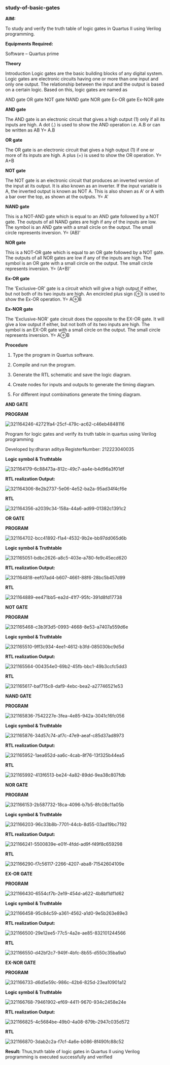 ### study-of-basic-gates

**AIM:** 

To study and verify the truth table of logic gates in Quartus II using Verilog programming.

**Equipments Required:**

Software – Quartus prime 

**Theory**

Introduction Logic gates are the basic building blocks of any digital system. Logic gates are electronic circuits having one or more than one input and only one output. The relationship between the input and the output is based on a certain logic. Based on this, logic gates are named as

AND gate OR gate NOT gate NAND gate NOR gate Ex-OR gate Ex-NOR gate

**AND gate**

The AND gate is an electronic circuit that gives a high output (1) only if all its inputs are high. A dot (.) is used to show the AND operation i.e. A.B or can be written as AB
Y= A.B

**OR gate** 

The OR gate is an electronic circuit that gives a high output (1) if one or more of its inputs are high. A plus (+) is used to show the OR operation.
Y= A+B

**NOT gate**

The NOT gate is an electronic circuit that produces an inverted version of the input at its output. It is also known as an inverter. If the input variable is A, the inverted output is known as NOT A. This is also shown as A' or A with a bar over the top, as shown at the outputs.
Y= A'

**NAND gate**

This is a NOT-AND gate which is equal to an AND gate followed by a NOT gate. The outputs of all NAND gates are high if any of the inputs are low. The symbol is an AND gate with a small circle on the output. The small circle represents inversion.
Y= (AB)’

**NOR gate**

This is a NOT-OR gate which is equal to an OR gate followed by a NOT gate. The outputs of all NOR gates are low if any of the inputs are high. The symbol is an OR gate with a small circle on the output. The small circle represents inversion.
Y= (A+B)’

**Ex-OR gate**

The 'Exclusive-OR' gate is a circuit which will give a high output if either, but not both of its two inputs are high. An encircled plus sign (⊕) is used to show the Ex-OR operation.
Y= A⊕B

**Ex-NOR gate**

The 'Exclusive-NOR' gate circuit does the opposite to the EX-OR gate. It will give a low output if either, but not both of its two inputs are high. The symbol is an EX-OR gate with a small circle on the output. The small circle represents inversion.
Y= A⊕B

**Procedure** 

1.	Type the program in Quartus software.

2.	Compile and run the program.

3.	Generate the RTL schematic and save the logic diagram.

4.	Create nodes for inputs and outputs to generate the timing diagram.

5.	For different input combinations generate the timing diagram.


**AND GATE**



**PROGRAM**

![321164246-42721fa4-25cf-479c-ac62-c46eb4848116](https://github.com/DharanAditya/study-of-basic-gates/assets/147473834/fb47c970-d230-4a68-89e4-293f2832ca1b)


Program for logic gates and verify its truth table in quartus using Verilog programming

 Developed by:dharan aditya RegisterNumber: 212223040035 


**Logic symbol & Truthtable**

![321164179-6c88473a-812c-49c7-aa4e-b4d96a3f01df](https://github.com/DharanAditya/study-of-basic-gates/assets/147473834/1a5e27c2-4872-4317-9888-b1c2a29b9341)


**RTL realization Output:** 

![321164306-8e2b2737-5e06-4e52-ba2a-95ad34f4cf6e](https://github.com/DharanAditya/study-of-basic-gates/assets/147473834/4354f292-363b-47e1-9709-8891018bade7)


**RTL**

![321164356-a2039c34-158a-44a6-ad99-01382c1391c2](https://github.com/DharanAditya/study-of-basic-gates/assets/147473834/9fa189ad-ae88-4e3a-8450-d903723a03fc)

**OR GATE**

**PROGRAM**

![321164702-bcc41892-f1a4-4532-9b2e-bb97dd065d6b](https://github.com/DharanAditya/study-of-basic-gates/assets/147473834/9b4f9c3c-3608-4805-a982-141e2ec3e7c1)

**Logic symbol & Truthtable**

![321165051-bdbc2626-a8c5-403e-a780-fe9c45ecd620](https://github.com/DharanAditya/study-of-basic-gates/assets/147473834/9891d48b-71eb-498a-9ecb-cacead7af188)

**RTL realization Output:** 

![321164818-eef07ad4-b607-4661-88f6-28bc5b457d99](https://github.com/DharanAditya/study-of-basic-gates/assets/147473834/79133926-24e8-408a-bb33-5d4e8af1a7f0)

**RTL**

![321164889-ee471bb5-ea2d-41f7-95fc-391d8fd17738](https://github.com/DharanAditya/study-of-basic-gates/assets/147473834/c862b390-511c-4632-9f28-df55896df349)

**NOT GATE**

**PROGRAM**

![321165468-c3b3f3d5-0993-4668-8e53-a7407a559d6e](https://github.com/DharanAditya/study-of-basic-gates/assets/147473834/80f35dc3-b171-4840-951f-37ace014bf1b)

**Logic symbol & Truthtable**

![321165510-9ff3c934-4ee1-4612-b3fd-085030bc9d5d](https://github.com/DharanAditya/study-of-basic-gates/assets/147473834/bb31ef66-f6c1-4500-bc25-902107025307)

**RTL realization Output:** 

![321165564-004354e0-69b2-45fb-bbc1-49b3ccfc5dd3](https://github.com/DharanAditya/study-of-basic-gates/assets/147473834/65acfe55-d1ea-438b-bfd5-8eeb51573adf)

**RTL**

![321165617-baf715c8-daf9-4ebc-bea2-a27746521e53](https://github.com/DharanAditya/study-of-basic-gates/assets/147473834/0365aabc-0885-4b7b-a804-bcc90b1abf5d)


**NAND GATE**

**PROGRAM**

![321165836-7542227e-3fea-4e85-942a-3041c16fc056](https://github.com/DharanAditya/study-of-basic-gates/assets/147473834/02cb7dd1-0326-4f00-999c-ca27433d972a)

**Logic symbol & Truthtable**

![321165876-34d57c74-af7c-47e9-aeaf-c85d37ad8973](https://github.com/DharanAditya/study-of-basic-gates/assets/147473834/2e153d10-60b7-43a6-9b76-d452f7c0489a)

**RTL realization Output:** 

![321165952-1aea652d-aa6c-4cab-8f76-13f325b44ea5](https://github.com/DharanAditya/study-of-basic-gates/assets/147473834/fa2566b0-c41f-4b2c-9fa9-864bc4517e19)

**RTL**

![321165992-413f6513-be24-4a82-89dd-9ea38c807fdb](https://github.com/DharanAditya/study-of-basic-gates/assets/147473834/dbcc5f62-7f70-425b-a5b7-a65e7c42cee3)

**NOR GATE**

**PROGRAM**

![321166153-2b587732-18ca-4096-b7b5-8fc08c11a05b](https://github.com/DharanAditya/study-of-basic-gates/assets/147473834/8b9d3dcf-bd50-47ac-8f90-46d73d3bc00b)

**Logic symbol & Truthtable**

![321166203-96c33b8b-7701-44cb-8d55-03ad19bc7192](https://github.com/DharanAditya/study-of-basic-gates/assets/147473834/924b21a3-94da-4800-9203-5e4943994564)


**RTL realization Output:** 

![321166241-5500839e-e01f-4fdd-ad9f-f49f8c659298](https://github.com/DharanAditya/study-of-basic-gates/assets/147473834/2e4322d1-8bb0-4205-af72-a7f4cbaafd9c)


**RTL**

![321166290-f7c56117-2266-4207-aba8-71542604109e](https://github.com/DharanAditya/study-of-basic-gates/assets/147473834/58634e28-7fc9-4a90-a27d-4049067ce1b4)


**EX-OR GATE**

**PROGRAM**

![321166430-6554cf7b-2e19-454d-a622-4b8bf1df1d62](https://github.com/DharanAditya/study-of-basic-gates/assets/147473834/ba5baa65-932e-4960-b90a-1be5448bb381)


**Logic symbol & Truthtable**

![321166458-95c84c59-a361-4562-a1d0-9e5b263e89e3](https://github.com/DharanAditya/study-of-basic-gates/assets/147473834/ce6bbfc8-0516-4254-9447-202f9285dd9f)


**RTL realization Output:** 

![321166500-29e12ee5-77c5-4a2e-ae85-832101244566](https://github.com/DharanAditya/study-of-basic-gates/assets/147473834/351fde6e-8070-4021-9169-735a79f9e755)


**RTL**

![321166550-d42bf2c7-949f-4bfc-8b55-d550c35ba9a0](https://github.com/DharanAditya/study-of-basic-gates/assets/147473834/b40d2850-d559-454a-a018-6d59b20e899c)

**EX-NOR GATE**

**PROGRAM**

![321166733-d6d5e59c-986c-42b6-825d-23ea10901a12](https://github.com/DharanAditya/study-of-basic-gates/assets/147473834/d491e099-9deb-481d-81fa-b26c56134e75)



**Logic symbol & Truthtable**

![321166768-79461902-ef69-4411-9670-934c2458e24e](https://github.com/DharanAditya/study-of-basic-gates/assets/147473834/6b361975-9378-4bdd-b797-efd32fbedc63)


**RTL realization Output:** 

![321166825-4c5684be-49b0-4a08-879b-2947c035d572](https://github.com/DharanAditya/study-of-basic-gates/assets/147473834/6db8402e-22eb-46d2-86af-99569fce1862)


**RTL**

![321166870-3dab2c2a-f7cf-4a6e-b086-8f490fc88c52](https://github.com/DharanAditya/study-of-basic-gates/assets/147473834/22cbd725-447a-486a-85b7-b24733165d98)


**Result:**
Thus,truth table of logic gates in Quartus II using Verilog programming is executed successfully and verified



